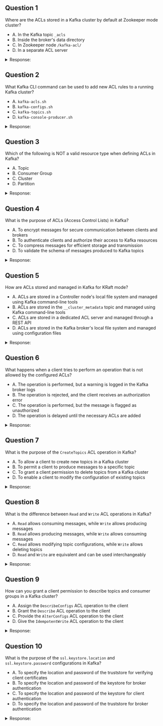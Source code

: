 ## Question 1

Where are the ACLs stored in a Kafka cluster by default at Zookeeper mode cluster?

- A. In the Kafka topic `_acls`
- B. Inside the broker's data directory  
- C. In Zookeeper node `/kafka-acl/`
- D. In a separate ACL server

<details>
<summary>Response:</summary> 

**Answer:** C

**Explanation:**
ACLs are stored in Zookeeper by default under the `/kafka-acl/` znode. This allows all brokers to access the ACL information in a consistent manner.

- A is incorrect because there is no `_acls` topic used for storing ACLs.
- B is incorrect as ACLs are not stored on the broker's data directories.
- D is incorrect because there is no separate ACL server. ACLs are managed within the Kafka cluster itself.

Note: 
For newer versions of Kafka that operate without Zookeeper, the ACLs are stored in an internal Kafka topic instead of Zookeeper. This change is part of the KIP-500 proposal, which aims to remove Zookeeper from Kafka and improve scalability and management. The internal topic used for storing ACLs in Kafka versions without Zookeeper is named `__cluster_metadata`.

Therefore, for Kafka clusters that do not use Zookeeper, the correct answer would be: The Kafka topic `__cluster_metadata`.

</details>

## Question 2

What Kafka CLI command can be used to add new ACL rules to a running Kafka cluster?

- A. `kafka-acls.sh`
- B. `kafka-configs.sh`
- C. `kafka-topics.sh`
- D. `kafka-console-producer.sh`

<details>
<summary>Response:</summary> 

**Answer:** A

**Explanation:**
The `kafka-acls.sh` CLI tool is used to manage ACLs in Kafka. It allows adding, removing or listing ACL rules in a running cluster.

- B is used for altering configs, not ACLs.
- C is used for managing topics, not ACLs.
- D is used for producing messages, not managing ACLs.

</details>

## Question 3

Which of the following is NOT a valid resource type when defining ACLs in Kafka?

- A. Topic
- B. Consumer Group
- C. Cluster
- D. Partition

<details>
<summary>Response:</summary> 

**Answer:** D

**Explanation:**
In Kafka, ACLs can be defined for resource types like Topic, Consumer Group, Cluster, and others. However, Partition is not a valid resource type for defining ACLs.

- A, B, C are all valid resource types for ACLs.
- D is invalid because ACLs are defined at the topic level, not individual partition level. The topic resource type covers all its partitions.


</details>

## Question 4

What is the purpose of ACLs (Access Control Lists) in Kafka?

- A. To encrypt messages for secure communication between clients and brokers
- B. To authenticate clients and authorize their access to Kafka resources
- C. To compress messages for efficient storage and transmission
- D. To validate the schema of messages produced to Kafka topics

<details>
<summary>Response:</summary> 

**Answer:** B

**Explanation:**
ACLs (Access Control Lists) in Kafka are used to authenticate clients and authorize their access to Kafka resources. They provide a mechanism to control and restrict the actions that clients can perform on Kafka brokers, topics, and other resources. ACLs allow you to define permissions for specific users or groups, specifying which operations they are allowed to perform on particular resources. By configuring ACLs, you can enforce security policies and ensure that clients have the appropriate privileges to access and interact with Kafka. ACLs help in securing Kafka clusters by preventing unauthorized access and protecting sensitive data. They are a key component of Kafka's security model, along with other features like authentication and encryption.



</details>

## Question 5

How are ACLs stored and managed in Kafka for KRaft mode?

- A. ACLs are stored in a Controller node's local file system and managed using Kafka command-line tools
- B. ACLs are stored in the `__cluster_metadata` topic and managed using Kafka command-line tools
- C. ACLs are stored in a dedicated ACL server and managed through a REST API
- D. ACLs are stored in the Kafka broker's local file system and managed using configuration files

<details>
<summary>Response:</summary> 

**Answer:** B

**Explanation:**
The default authorizer (for ZooKeeper Kafka) is `AclAuthorizer`, which you specify in each broker's configuration: ``authorizer.class.name=kafka.security.authorizer.AclAuthorizer``.
However, if you are using Kafka's native consensus implementation based on KRaft then you'll use a new built-in ``StandardAuthorizer`` that doesn't depend on ZooKeeper.
``StandardAuthorizer`` accomplishes all of the same things that ``AclAuthorizer`` does for ZooKeeper-dependent clusters, and it stores its ACLs in the ``__cluster_metadata`` metadata topic.
See [Confluent course on authorization](https://developer.confluent.io/courses/security/authorization/#:~:text=it%20stores%20its%20ACLs%20in%20the%20__cluster_metadata%20metadata%20topic)

</details>

## Question 6

What happens when a client tries to perform an operation that is not allowed by the configured ACLs?

- A. The operation is performed, but a warning is logged in the Kafka broker logs
- B. The operation is rejected, and the client receives an authorization error
- C. The operation is performed, but the message is flagged as unauthorized
- D. The operation is delayed until the necessary ACLs are added

<details>
<summary>Response:</summary> 

**Answer:** B

**Explanation:**
When a client tries to perform an operation that is not allowed by the configured ACLs, the operation is rejected, and the client receives an authorization error. Kafka brokers enforce the ACLs by checking the permissions of the client against the requested operation and resource. If the client does not have the necessary privileges, the broker denies the operation and returns an authorization error to the client. The client can then handle the error accordingly, such as logging the failure, retrying with different credentials, or propagating the error to the application. The unauthorized operation is not performed, and no data is processed or modified. This behavior ensures that Kafka maintains the integrity and security of the system by strictly enforcing the defined access control rules.

</details>

## Question 7

What is the purpose of the `CreateTopics` ACL operation in Kafka?

- A. To allow a client to create new topics in a Kafka cluster
- B. To permit a client to produce messages to a specific topic
- C. To grant a client permission to delete topics from a Kafka cluster
- D. To enable a client to modify the configuration of existing topics

<details>
<summary>Response:</summary> 

**Answer:** A

**Explanation:**
The `CreateTopics` ACL operation in Kafka is used to allow a client to create new topics in a Kafka cluster. When a client has been granted the `CreateTopics` permission, it is authorized to send requests to the Kafka brokers to create new topics. This ACL operation is typically assigned to administrative clients or applications responsible for managing the topic lifecycle in a Kafka cluster. By default, Kafka brokers are configured to require `CreateTopics` permission for any client attempting to create a new topic. This ensures that only authorized clients can create topics and helps maintain control over the topic management process in the cluster.

</details>

## Question 8

What is the difference between `Read` and `Write` ACL operations in Kafka?

- A. `Read` allows consuming messages, while `Write` allows producing messages
- B. `Read` allows producing messages, while `Write` allows consuming messages
- C. `Read` allows modifying topic configurations, while `Write` allows deleting topics
- D. `Read` and `Write` are equivalent and can be used interchangeably

<details>
<summary>Response:</summary> 

**Answer:** A

**Explanation:**
In Kafka, the `Read` ACL operation allows a client to consume messages from a specific topic, while the `Write` ACL operation allows a client to produce messages to a specific topic. The `Read` permission grants the client the ability to read and fetch messages from the topic, including the metadata required for consumption. On the other hand, the `Write` permission authorizes the client to send messages to the topic and update its content. It's important to note that `Read` and `Write` operations are distinct and serve different purposes. A client with `Read` permission cannot produce messages, and a client with `Write` permission cannot consume messages. The permissions are specific to the respective operations and should be granted based on the client's intended actions.

</details>

## Question 9

How can you grant a client permission to describe topics and consumer groups in a Kafka cluster?

- A. Assign the `DescribeConfigs` ACL operation to the client
- B. Grant the `Describe` ACL operation to the client
- C. Provide the `AlterConfigs` ACL operation to the client
- D. Give the `IdempotentWrite` ACL operation to the client

<details>
<summary>Response:</summary> 

**Answer:** B

**Explanation:**
To grant a client permission to describe topics and consumer groups in a Kafka cluster, you need to assign the `Describe` ACL operation to the client. The `Describe` permission allows a client to view the metadata and details of topics and consumer groups without the ability to modify or delete them. With the `Describe` ACL, a client can send requests to the Kafka brokers to retrieve information such as the list of partitions, replica assignments, and configuration settings for topics. It can also query the state and membership of consumer groups. The `Describe` ACL is commonly used by monitoring and administrative tools to gather information about the Kafka cluster's state without making any changes to the topics or consumer groups.

</details>

## Question 10

What is the purpose of the `ssl.keystore.location` and `ssl.keystore.password` configurations in Kafka?

- A. To specify the location and password of the truststore for verifying client certificates
- B. To specify the location and password of the keystore for broker authentication
- C. To specify the location and password of the keystore for client authentication
- D. To specify the location and password of the truststore for broker authentication

<details>
<summary>Response:</summary> 

**Answer:** B

**Explanation:**
In Kafka, the `ssl.keystore.location` and `ssl.keystore.password` configurations are used to specify the location and password of the keystore for broker authentication. When SSL/TLS is enabled for inter-broker communication or client-broker communication, each Kafka broker needs to have a keystore that contains its private key and certificate. The `ssl.keystore.location` configuration points to the file path of the keystore on the broker's file system, while the `ssl.keystore.password` configuration provides the password required to access the keystore. These configurations are essential for setting up SSL/TLS authentication on the broker side, allowing the broker to securely authenticate itself to clients and other brokers.

</details>
